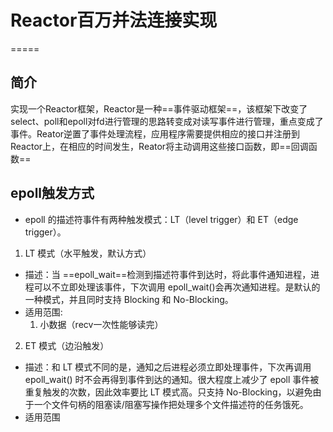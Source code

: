 # Reactor百万并法连接实现 
=====
## 简介
   实现一个Reactor框架，Reactor是一种==事件驱动框架==，该框架下改变了select、poll和epoll对fd进行管理的思路转变成对读写事件进行管理，重点变成了事件。Reator逆置了事件处理流程，应用程序需要提供相应的接口并注册到Reactor上，在相应的时间发生，Reator将主动调用这些接口函数，即==回调函数==
   
## epoll触发方式   
* epoll 的描述符事件有两种触发模式：LT（level trigger）和 ET（edge trigger）。
1.  LT 模式（水平触发，默认方式）
  * 描述：当 ==epoll_wait==检测到描述符事件到达时，将此事件通知进程，进程可以不立即处理该事件，下次调用 epoll_wait()会再次通知进程。是默认的一种模式，并且同时支持 Blocking 和 No-Blocking。
  * 适用范围: 
    1. 小数据（recv一次性能够读完）
2. ET 模式（边沿触发）
  * 描述：和 LT 模式不同的是，通知之后进程必须立即处理事件，下次再调用 epoll_wait() 时不会再得到事件到达的通知。很大程度上减少了 epoll 事件被重复触发的次数，因此效率要比 LT 模式高。只支持 No-Blocking，以避免由于一个文件句柄的阻塞读/阻塞写操作把处理多个文件描述符的任务饿死。
  * 适用范围